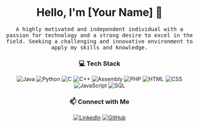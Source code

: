 <h1 align="center">Hello, I'm [Your Name] 👋</h1>

<p align="center">
  <samp>A highly motivated and independent individual with a passion for technology and a strong desire to excel in the field. Seeking a challenging and innovative environment to apply my skills and knowledge.</samp>
</p>

<h3 align="center">💻 Tech Stack</h3>

<p align="center">
  <img src="https://img.shields.io/badge/-Java-007396?style=flat-square&logo=Java&logoColor=white" alt="Java">
  <img src="https://img.shields.io/badge/-Python-3776AB?style=flat-square&logo=Python&logoColor=white" alt="Python">
  <img src="https://img.shields.io/badge/-C-00599C?style=flat-square&logo=C&logoColor=white" alt="C">
  <img src="https://img.shields.io/badge/-C++-00599C?style=flat-square&logo=C%2B%2B&logoColor=white" alt="C++">
  <img src="https://img.shields.io/badge/-Assembly-4B0082?style=flat-square&logo=Assembly&logoColor=white" alt="Assembly">
  <img src="https://img.shields.io/badge/-PHP-777BB4?style=flat-square&logo=PHP&logoColor=white" alt="PHP">
  <img src="https://img.shields.io/badge/-HTML-E34F26?style=flat-square&logo=HTML5&logoColor=white" alt="HTML">
  <img src="https://img.shields.io/badge/-CSS-1572B6?style=flat-square&logo=CSS3&logoColor=white" alt="CSS">
  <img src="https://img.shields.io/badge/-JavaScript-F7DF1E?style=flat-square&logo=JavaScript&logoColor=black" alt="JavaScript">
  <img src="https://img.shields.io/badge/-SQL-4479A1?style=flat-square&logo=MySQL&logoColor=white" alt="SQL">
</p>

<h3 align="center">📫 Connect with Me</h3>

<p align="center">
  <a href="[Your LinkedIn URL]" target="_blank">
    <img src="https://img.shields.io/badge/-LinkedIn-blue?style=flat-square&logo=Linkedin&logoColor=white&link=[Your LinkedIn URL]" alt="LinkedIn"></a>
  <a href="[Your GitHub URL]" target="_blank">
    <img src="https://img.shields.io/badge/-GitHub-black?style=flat-square&logo=Github&logoColor=white&link=[Your GitHub URL]" alt="GitHub"></a>
</p>
